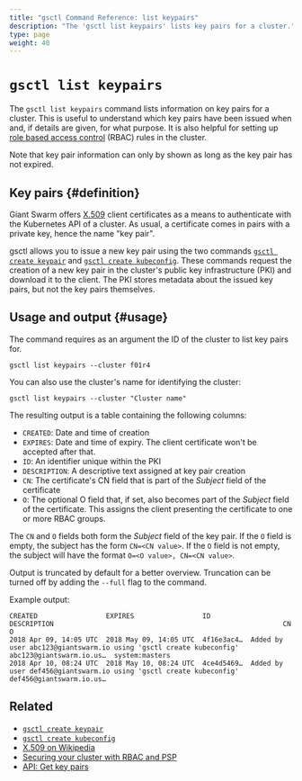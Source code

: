 ```yaml
---
title: "gsctl Command Reference: list keypairs"
description: "The 'gsctl list keypairs' lists key pairs for a cluster."
type: page
weight: 40
---
```


# `gsctl list keypairs`

The `gsctl list keypairs` command lists information on key pairs for a cluster. This is useful to
understand which key pairs have been issued when and, if details are given,
for what purpose. It is also helpful for setting up
[role based access control](/guides/securing-with-rbac-and-psp/) (RBAC) rules
in the cluster.

Note that key pair information can only by shown as long as the key pair has
not expired.

## Key pairs {#definition}

Giant Swarm offers [X.509](https://en.wikipedia.org/wiki/X.509) client
certificates as a means to authenticate with the Kubernetes API of a cluster.
As usual, a certificate comes in pairs with a private key, hence the name
"key pair".

gsctl allows you to issue a new key pair using the two commands
[`gsctl create keypair`](../create-keypair/) and
[`gsctl create kubeconfig`](../create-kubeconfig/). These commands request the
creation of a new key pair in the cluster's public key infrastructure (PKI) and
download it to the client. The PKI stores metadata about the issued key pairs,
but not the key pairs themselves.

## Usage and output {#usage}

The command requires as an argument the ID of the cluster to list key pairs for.

```nohighlight
gsctl list keypairs --cluster f01r4
```

You can also use the cluster's name for identifying the cluster:

```nohighlight
gsctl list keypairs --cluster "Cluster name"
```

The resulting output is a table containing the following columns:

- `CREATED`: Date and time of creation
- `EXPIRES`: Date and time of expiry. The client certificate won't be accepted after that.
- `ID`: An identifier unique within the PKI
- `DESCRIPTION`: A descriptive text assigned at key pair creation
- `CN`: The certificate's CN field that is part of the _Subject_ field of the certificate
- `O`: The optional O field that, if set, also becomes part of the _Subject_ field
of the certificate. This assigns the client presenting the certificate to one or more RBAC groups.

The `CN` and `O` fields both form the _Subject_ field of the key pair. If the `O` field is empty,
the subject has the form `CN=<CN value>`. If the `O` field is not empty, the subject will have
the format `O=<O value>, CN=<CN value>`.

Output is truncated by default for a better overview. Truncation can be turned off
by adding the `--full` flag to the command.

Example output:

```nohighlight
CREATED                 EXPIRES                 ID          DESCRIPTION                                                         CN                        O
2018 Apr 09, 14:05 UTC  2018 May 09, 14:05 UTC  4f16e3ac4…  Added by user abc123@giantswarm.io using 'gsctl create kubeconfig'  abc123@giantswarm.io.us…  system:masters
2018 Apr 10, 08:24 UTC  2018 May 10, 08:24 UTC  4ce4d5469…  Added by user def456@giantswarm.io using 'gsctl create kubeconfig'  def456@giantswarm.io.us…  
```

## Related

- [`gsctl create keypair`](../create-keypair/)
- [`gsctl create kubeconfig`](../create-kubeconfig/)
- [X.509 on Wikipedia](https://en.wikipedia.org/wiki/X.509)
- [Securing your cluster with RBAC and PSP](/guides/securing-with-rbac-and-psp/)
- [API: Get key pairs](/api/#operation/getKeyPairs)
